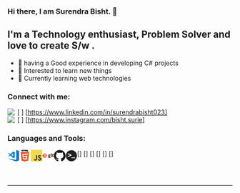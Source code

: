### Hi there, I am Surendra Bisht.  👋

## I'm a Technology enthusiast, Problem Solver and love to create S/w . 
- 🔭 having a Good experience in developing C# projects
- 🔭 Interested to learn new things
- 🔭 Currently learning web technologies

### Connect with me:

[ <img align="left"  width="22px" src="https://cdn.jsdelivr.net/npm/simple-icons@v3/icons/linkedin.svg"/> ] [https://www.linkedin.com/in/surendrabisht023]
<br />
[ <img align="left"  width="22px" src="https://cdn.jsdelivr.net/npm/simple-icons@v3/icons/instagram.svg" /> ] [https://www.instagram.com/bisht.surie]

### Languages and Tools:

[<img align="left" alt="Visual Studio Code" width="26px" src="https://raw.githubusercontent.com/github/explore/80688e429a7d4ef2fca1e82350fe8e3517d3494d/topics/visual-studio-code/visual-studio-code.png" />]
[<img align="left" alt="HTML5" width="26px" src="https://raw.githubusercontent.com/github/explore/80688e429a7d4ef2fca1e82350fe8e3517d3494d/topics/html/html.png" />]
[<img align="left" alt="JavaScript" width="26px" src="https://raw.githubusercontent.com/github/explore/80688e429a7d4ef2fca1e82350fe8e3517d3494d/topics/javascript/javascript.png" />]
[<img align="left" alt="Git" width="26px" src="https://raw.githubusercontent.com/github/explore/80688e429a7d4ef2fca1e82350fe8e3517d3494d/topics/git/git.png" />]
[<img align="left" alt="GitHub" width="26px" src="https://raw.githubusercontent.com/github/explore/78df643247d429f6cc873026c0622819ad797942/topics/github/github.png" />]
[<img align="left" alt="HTML5" width="26px" src="https://raw.githubusercontent.com/github/explore/80688e429a7d4ef2fca1e82350fe8e3517d3494d/topics/terminal/terminal.png" />]

<br />
<br />

---
